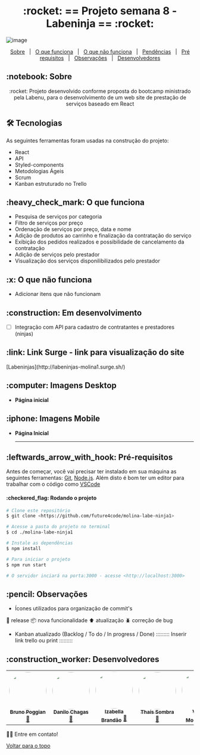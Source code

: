 <h1 align="center" id="top">:rocket: == Projeto semana 8 - Labeninja == :rocket:</h1>

![image](https://user-images.githubusercontent.com/80704054/123421796-b778fb00-d593-11eb-9d0f-58f81af12663.png)


<p align="center">
  <a href="#sobre">Sobre</a> &#xa0; | &#xa0; 
  <a href="#funciona">O que funciona</a> &#xa0; | &#xa0;
  <a href="#nao-funciona">O que não funciona</a> &#xa0; | &#xa0;
  <a href="#pendente">Pendências</a> &#xa0; | &#xa0;
  <a href="#requisitos">Pré requisitos</a> &#xa0; | &#xa0;
  <a href="#observacoes">Observações</a> &#xa0; | &#xa0;
  <a href="#desenvolvedores">Desenvolvedores</a>
</p>

<h2 id="sobre">:notebook: Sobre </h2>

<p align="center">:rocket: Projeto desenvolvido conforme proposta do bootcamp ministrado pela Labenu, para o desenvolvimento de um web site de prestação de serviços baseado em React </p>

<h2 id="tecnologias"> 🛠 Tecnologias </h2>

As seguintes ferramentas foram usadas na construção do projeto:

* React
* API
* Styled-components
* Metodologias Ágeis
* Scrum
* Kanban estruturado no Trello


<h2 id="funciona">:heavy_check_mark: O que funciona</h2>

* Pesquisa de serviços por categoria
* Filtro de serviços por preço
* Ordenação de serviços por preço, data e nome
* Adição de produtos ao carrinho e finalização da contratação do serviço
* Exibição dos pedidos realizados e possibilidade de cancelamento da contratação
* Adição de serviços pelo prestador
* Visualização dos serviços disponilibilizados pelo prestador

<h2 id="nao-funciona">:x: O que não funciona</h2>

* Adicionar itens que não funcionam

 
<h2 id="pendente">:construction: Em desenvolvimento</h2>

- [ ] Integração com API para cadastro de contratantes e prestadores (ninjas)

<h2 id="link">:link: Link Surge - link para visualização do site</h2>
[Labeninjas](http://labeninjas-molina1.surge.sh/)

<h2 id="imagens">:computer: Imagens Desktop</h2>

- **Página inicial**

<h2>:iphone: Imagens Mobile</h2>

- **Página Inicial**<hr></hr>


<h2 id="requisitos">:leftwards_arrow_with_hook: Pré-requisitos</h2>

Antes de começar, você vai precisar ter instalado em sua máquina as seguintes ferramentas:
[Git](https://git-scm.com), [Node.js](https://nodejs.org/en/). 
Além disto é bom ter um editor para trabalhar com o código como [VSCode](https://code.visualstudio.com/)

<h4>:checkered_flag: Rodando o projeto </h4>

```bash
# Clone este repositório
$ git clone <https://github.com/future4code/molina-labe-ninja1>

# Acesse a pasta do projeto no terminal
$ cd ./molina-labe-ninja1

# Instale as dependências
$ npm install

# Para iniciar o projeto
$ npm run start

# O servidor inciará na porta:3000 - acesse <http://localhost:3000>
```

<h2 id="observacoes">:pencil: Observações</h2>

- Ícones utilizados para organização de commit's

:checkered_flag: release
:package: nova funcionalidade 
:arrow_up: atualização 
:beetle: correção de bug

- Kanban atualizado (Backlog / To do / In progress / Done)
::::::::: Inserir link trello ou print :::::::::

<h2 id="desenvolvedores">:construction_worker: Desenvolvedores</h2>

<table> 
<tr>
 
<td align="center"><a href="https://github.com/BrunoPogianMallta"><img style="border-radius: 50%" src="https://avatars.githubusercontent.com/u/74029775?v=4" width="100px" alt=""/>
 <br />
 <sub><b>Bruno Poggian</b></sub></a> <a href="https://github.com/BrunoPogianMallta">🚀</a></td>
 
 
<td align="center"><a href="https://github.com/danilo-ac"><img style="border-radius: 50%" src="https://ca.slack-edge.com/TLAVDH7C2-U020JT4QD08-728187f5c368-512" width="100px" alt=""/>
 <br />
 <sub><b>Danilo Chagas</b></sub></a> <a href="https://github.com/danilo-ac">🚀</a></td>

 <td align="center"><a href="https://github.com/bellacbs"><img style="border-radius: 50%" src="https://avatars.githubusercontent.com/u/35279793?v=4" width="100px" alt=""/>
 <br />
 <sub><b>Izabella Brandão</b></sub></a> <a href="https://github.com/bellacbs">🚀</a></td>

 <td align="center"><a href="https://github.com/tshadz"><img style="border-radius: 50%" src="https://avatars.githubusercontent.com/u/80704054?v=4" width="100px" alt=""/>
 <br />
 <sub><b>Thaís Sombra</b></sub></a> <a href="https://github.com/tshadz">🚀</a></td>
 
 <td align="center"><a href="https://github.com/VitoriaMochovik"><img style="border-radius: 50%" src="https://avatars.githubusercontent.com/u/82537066?v=4" width="100px" alt=""/>
 <br />
 <sub><b>Vitória Mochovik</b></sub></a> <a href="https://github.com/VitoriaMochovik">🚀</a></td>


</tr>
</table>

👋🏽 Entre em contato!

<a href="#top">Voltar para o topo</a>
